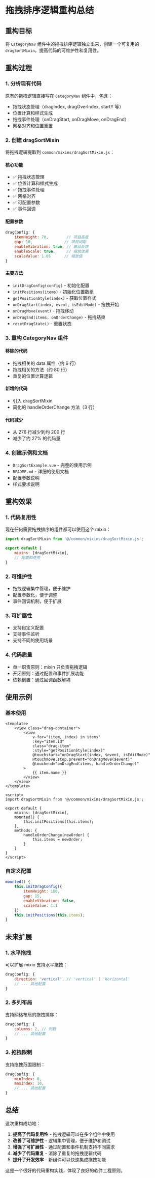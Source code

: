 # 拖拽排序逻辑重构总结

## 重构目标

将 `CategoryNav` 组件中的拖拽排序逻辑独立出来，创建一个可复用的 `dragSortMixin`，提高代码的可维护性和复用性。

## 重构过程

### 1. 分析现有代码

原有的拖拽逻辑直接写在 `CategoryNav` 组件中，包含：
- 拖拽状态管理（dragIndex, dragOverIndex, startY 等）
- 位置计算和样式生成
- 拖拽事件处理（onDragStart, onDragMove, onDragEnd）
- 网格对齐和位置重置

### 2. 创建 dragSortMixin

将拖拽逻辑提取到 `common/mixins/dragSortMixin.js`：

#### 核心功能
- ✅ 拖拽状态管理
- ✅ 位置计算和样式生成
- ✅ 拖拽事件处理
- ✅ 网格对齐
- ✅ 可配置参数
- ✅ 事件回调

#### 配置参数
```javascript
dragConfig: {
    itemHeight: 70,        // 项目高度
    gap: 10,              // 项目间距
    enableVibration: true, // 震动反馈
    enableScale: true,     // 缩放效果
    scaleValue: 1.05      // 缩放值
}
```

#### 主要方法
- `initDragConfig(config)` - 初始化配置
- `initPositions(items)` - 初始化位置数组
- `getPositionStyle(index)` - 获取位置样式
- `onDragStart(index, event, isEditMode)` - 拖拽开始
- `onDragMove(event)` - 拖拽移动
- `onDragEnd(items, onOrderChange)` - 拖拽结束
- `resetDragState()` - 重置状态

### 3. 重构 CategoryNav 组件

#### 移除的代码
- 拖拽相关的 data 属性（约 6 行）
- 拖拽相关的方法（约 80 行）
- 重复的位置计算逻辑

#### 新增的代码
- 引入 dragSortMixin
- 简化的 handleOrderChange 方法（3 行）

#### 代码减少
- 从 276 行减少到约 200 行
- 减少了约 27% 的代码量

### 4. 创建示例和文档

- `DragSortExample.vue` - 完整的使用示例
- `README.md` - 详细的使用文档
- 配置参数说明
- 样式要求说明

## 重构效果

### 1. 代码复用性

现在任何需要拖拽排序的组件都可以使用这个 mixin：

```javascript
import dragSortMixin from '@/common/mixins/dragSortMixin.js';

export default {
    mixins: [dragSortMixin],
    // 配置和使用
}
```

### 2. 可维护性

- 拖拽逻辑集中管理，便于维护
- 配置参数化，便于调整
- 事件回调机制，便于扩展

### 3. 可扩展性

- 支持自定义配置
- 支持事件监听
- 支持不同的使用场景

### 4. 代码质量

- 单一职责原则：mixin 只负责拖拽逻辑
- 开闭原则：通过配置和事件扩展功能
- 依赖倒置：通过回调函数解耦

## 使用示例

### 基本使用

```vue
<template>
    <view class="drag-container">
        <view 
            v-for="(item, index) in items" 
            :key="item.id"
            class="drag-item"
            :style="getPositionStyle(index)"
            @touchstart="onDragStart(index, $event, isEditMode)"
            @touchmove.stop.prevent="onDragMove($event)"
            @touchend="onDragEnd(items, handleOrderChange)"
        >
            {{ item.name }}
        </view>
    </view>
</template>

<script>
import dragSortMixin from '@/common/mixins/dragSortMixin.js';

export default {
    mixins: [dragSortMixin],
    mounted() {
        this.initPositions(this.items);
    },
    methods: {
        handleOrderChange(newOrder) {
            this.items = newOrder;
        }
    }
}
</script>
```

### 自定义配置

```javascript
mounted() {
    this.initDragConfig({
        itemHeight: 100,
        gap: 15,
        enableVibration: false,
        scaleValue: 1.1
    });
    this.initPositions(this.items);
}
```

## 未来扩展

### 1. 水平拖拽

可以扩展 mixin 支持水平拖拽：

```javascript
dragConfig: {
    direction: 'vertical', // 'vertical' | 'horizontal'
    // ... 其他配置
}
```

### 2. 多列布局

支持网格布局的拖拽排序：

```javascript
dragConfig: {
    columns: 2, // 列数
    // ... 其他配置
}
```

### 3. 拖拽限制

支持拖拽范围限制：

```javascript
dragConfig: {
    minIndex: 0,
    maxIndex: 10,
    // ... 其他配置
}
```

## 总结

这次重构成功地：

1. **提高了代码复用性** - 拖拽逻辑可以在多个组件中使用
2. **改善了可维护性** - 逻辑集中管理，便于维护和调试
3. **增强了可扩展性** - 通过配置和事件机制支持不同需求
4. **减少了代码重复** - 消除了重复的拖拽逻辑代码
5. **提升了开发效率** - 新组件可以快速集成拖拽功能

这是一个很好的代码重构实践，体现了良好的软件工程原则。 